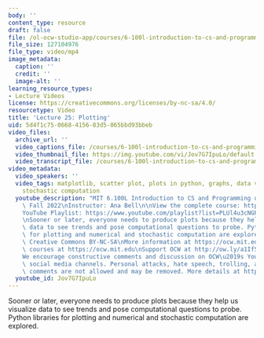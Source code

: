 ```yaml
---
body: ''
content_type: resource
draft: false
file: /ol-ocw-studio-app/courses/6-100l-introduction-to-cs-and-programming-using-python-fall-2022/6100l-lecture-25-multi_360p_16_9.mp4
file_size: 127104976
file_type: video/mp4
image_metadata:
  caption: ''
  credit: ''
  image-alt: ''
learning_resource_types:
- Lecture Videos
license: https://creativecommons.org/licenses/by-nc-sa/4.0/
resourcetype: Video
title: 'Lecture 25: Plotting'
uid: 5d4f1c75-0668-4156-83d5-065bbd93bbeb
video_files:
  archive_url: ''
  video_captions_file: /courses/6-100l-introduction-to-cs-and-programming-using-python-fall-2022/1cvnthuuvW853odAxpelaAUZkddb8M-tf_transcript.webvtt
  video_thumbnail_file: https://img.youtube.com/vi/Jov7G7IpuLo/default.jpg
  video_transcript_file: /courses/6-100l-introduction-to-cs-and-programming-using-python-fall-2022/1cvnthuuvW853odAxpelaAUZkddb8M-tf_transcript.pdf
video_metadata:
  video_speakers: ''
  video_tags: matplotlib, scatter plot, plots in python, graphs, data visualisation,
    stochastic computation
  youtube_description: "MIT 6.100L Introduction to CS and Programming using Python,\
    \ Fall 2022\nInstructor: Ana Bell\n\nView the complete course: https://ocw.mit.edu/courses/6-100l-introduction-to-cs-and-programming-using-python-fall-2022/\n\
    YouTube Playlist: https://www.youtube.com/playlist?list=PLUl4u3cNGP62A-ynp6v6-LGBCzeH3VAQB\n\
    \nSooner or later, everyone needs to produce plots because they help us visualize\
    \ data to see trends and pose computational questions to probe. Python libraries\
    \ for plotting and numerical and stochastic computation are explored.\n\nLicense:\
    \ Creative Commons BY-NC-SA\nMore information at https://ocw.mit.edu/terms\nMore\
    \ courses at https://ocw.mit.edu\nSupport OCW at http://ow.ly/a1If50zVRlQ\n\n\
    We encourage constructive comments and discussion on OCW\u2019s YouTube and other\
    \ social media channels. Personal attacks, hate speech, trolling, and inappropriate\
    \ comments are not allowed and may be removed. More details at https://ocw.mit.edu/comments."
  youtube_id: Jov7G7IpuLo
---
```

Sooner or later, everyone needs to produce plots because they help us visualize data to see trends and pose computational questions to probe. Python libraries for plotting and numerical and stochastic computation are explored.